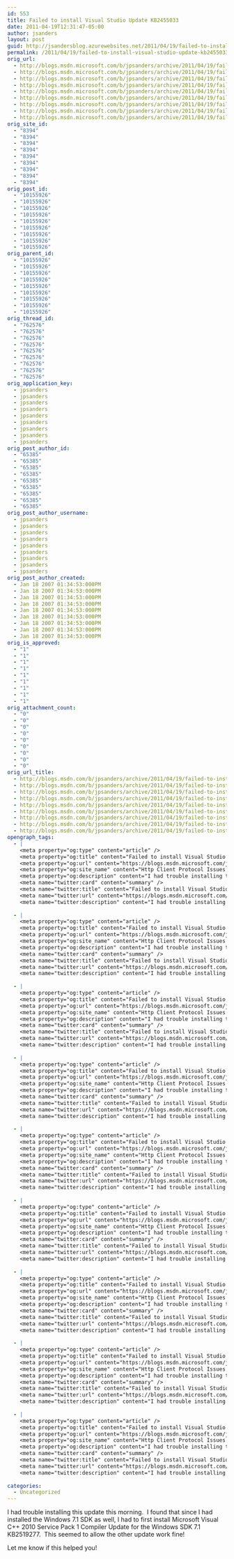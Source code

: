 ```yaml
---
id: 553
title: Failed to install Visual Studio Update KB2455033
date: 2011-04-19T12:31:47-05:00
author: jsanders
layout: post
guid: http://jsandersblog.azurewebsites.net/2011/04/19/failed-to-install-visual-studio-update-kb2455033/
permalink: /2011/04/19/failed-to-install-visual-studio-update-kb2455033/
orig_url:
  - http://blogs.msdn.microsoft.com/b/jpsanders/archive/2011/04/19/failed-to-install-visual-studio-update-kb2455033.aspx
  - http://blogs.msdn.microsoft.com/b/jpsanders/archive/2011/04/19/failed-to-install-visual-studio-update-kb2455033.aspx
  - http://blogs.msdn.microsoft.com/b/jpsanders/archive/2011/04/19/failed-to-install-visual-studio-update-kb2455033.aspx
  - http://blogs.msdn.microsoft.com/b/jpsanders/archive/2011/04/19/failed-to-install-visual-studio-update-kb2455033.aspx
  - http://blogs.msdn.microsoft.com/b/jpsanders/archive/2011/04/19/failed-to-install-visual-studio-update-kb2455033.aspx
  - http://blogs.msdn.microsoft.com/b/jpsanders/archive/2011/04/19/failed-to-install-visual-studio-update-kb2455033.aspx
  - http://blogs.msdn.microsoft.com/b/jpsanders/archive/2011/04/19/failed-to-install-visual-studio-update-kb2455033.aspx
  - http://blogs.msdn.microsoft.com/b/jpsanders/archive/2011/04/19/failed-to-install-visual-studio-update-kb2455033.aspx
  - http://blogs.msdn.microsoft.com/b/jpsanders/archive/2011/04/19/failed-to-install-visual-studio-update-kb2455033.aspx
orig_site_id:
  - "8394"
  - "8394"
  - "8394"
  - "8394"
  - "8394"
  - "8394"
  - "8394"
  - "8394"
  - "8394"
orig_post_id:
  - "10155926"
  - "10155926"
  - "10155926"
  - "10155926"
  - "10155926"
  - "10155926"
  - "10155926"
  - "10155926"
  - "10155926"
orig_parent_id:
  - "10155926"
  - "10155926"
  - "10155926"
  - "10155926"
  - "10155926"
  - "10155926"
  - "10155926"
  - "10155926"
  - "10155926"
orig_thread_id:
  - "762576"
  - "762576"
  - "762576"
  - "762576"
  - "762576"
  - "762576"
  - "762576"
  - "762576"
  - "762576"
orig_application_key:
  - jpsanders
  - jpsanders
  - jpsanders
  - jpsanders
  - jpsanders
  - jpsanders
  - jpsanders
  - jpsanders
  - jpsanders
orig_post_author_id:
  - "65385"
  - "65385"
  - "65385"
  - "65385"
  - "65385"
  - "65385"
  - "65385"
  - "65385"
  - "65385"
orig_post_author_username:
  - jpsanders
  - jpsanders
  - jpsanders
  - jpsanders
  - jpsanders
  - jpsanders
  - jpsanders
  - jpsanders
  - jpsanders
orig_post_author_created:
  - Jan 18 2007 01:34:53:000PM
  - Jan 18 2007 01:34:53:000PM
  - Jan 18 2007 01:34:53:000PM
  - Jan 18 2007 01:34:53:000PM
  - Jan 18 2007 01:34:53:000PM
  - Jan 18 2007 01:34:53:000PM
  - Jan 18 2007 01:34:53:000PM
  - Jan 18 2007 01:34:53:000PM
  - Jan 18 2007 01:34:53:000PM
orig_is_approved:
  - "1"
  - "1"
  - "1"
  - "1"
  - "1"
  - "1"
  - "1"
  - "1"
  - "1"
orig_attachment_count:
  - "0"
  - "0"
  - "0"
  - "0"
  - "0"
  - "0"
  - "0"
  - "0"
  - "0"
orig_url_title:
  - http://blogs.msdn.com/b/jpsanders/archive/2011/04/19/failed-to-install-visual-studio-update-kb2455033.aspx
  - http://blogs.msdn.com/b/jpsanders/archive/2011/04/19/failed-to-install-visual-studio-update-kb2455033.aspx
  - http://blogs.msdn.com/b/jpsanders/archive/2011/04/19/failed-to-install-visual-studio-update-kb2455033.aspx
  - http://blogs.msdn.com/b/jpsanders/archive/2011/04/19/failed-to-install-visual-studio-update-kb2455033.aspx
  - http://blogs.msdn.com/b/jpsanders/archive/2011/04/19/failed-to-install-visual-studio-update-kb2455033.aspx
  - http://blogs.msdn.com/b/jpsanders/archive/2011/04/19/failed-to-install-visual-studio-update-kb2455033.aspx
  - http://blogs.msdn.com/b/jpsanders/archive/2011/04/19/failed-to-install-visual-studio-update-kb2455033.aspx
  - http://blogs.msdn.com/b/jpsanders/archive/2011/04/19/failed-to-install-visual-studio-update-kb2455033.aspx
  - http://blogs.msdn.com/b/jpsanders/archive/2011/04/19/failed-to-install-visual-studio-update-kb2455033.aspx
opengraph_tags:
  - |
    <meta property="og:type" content="article" />
    <meta property="og:title" content="Failed to install Visual Studio Update KB2455033" />
    <meta property="og:url" content="https://blogs.msdn.microsoft.com/jpsanders/2011/04/19/failed-to-install-visual-studio-update-kb2455033/" />
    <meta property="og:site_name" content="Http Client Protocol Issues (and other fun stuff I support)" />
    <meta property="og:description" content="I had trouble installing this update this morning.&nbsp; I found that since I had installed the Windows 7.1 SDK as well, I had to first install Microsoft Visual C++ 2010 Service Pack 1 Compiler Update for the Windows SDK 7.1 KB2519277.&nbsp; This seemed to allow the other update work fine! Let me know if this..." />
    <meta name="twitter:card" content="summary" />
    <meta name="twitter:title" content="Failed to install Visual Studio Update KB2455033" />
    <meta name="twitter:url" content="https://blogs.msdn.microsoft.com/jpsanders/2011/04/19/failed-to-install-visual-studio-update-kb2455033/" />
    <meta name="twitter:description" content="I had trouble installing this update this morning.&nbsp; I found that since I had installed the Windows 7.1 SDK as well, I had to first install Microsoft Visual C++ 2010 Service Pack 1 Compiler Update for the Windows SDK 7.1 KB2519277.&nbsp; This seemed to allow the other update work fine! Let me know if this..." />
    
  - |
    <meta property="og:type" content="article" />
    <meta property="og:title" content="Failed to install Visual Studio Update KB2455033" />
    <meta property="og:url" content="https://blogs.msdn.microsoft.com/jpsanders/2011/04/19/failed-to-install-visual-studio-update-kb2455033/" />
    <meta property="og:site_name" content="Http Client Protocol Issues (and other fun stuff I support)" />
    <meta property="og:description" content="I had trouble installing this update this morning.&nbsp; I found that since I had installed the Windows 7.1 SDK as well, I had to first install Microsoft Visual C++ 2010 Service Pack 1 Compiler Update for the Windows SDK 7.1 KB2519277.&nbsp; This seemed to allow the other update work fine! Let me know if this..." />
    <meta name="twitter:card" content="summary" />
    <meta name="twitter:title" content="Failed to install Visual Studio Update KB2455033" />
    <meta name="twitter:url" content="https://blogs.msdn.microsoft.com/jpsanders/2011/04/19/failed-to-install-visual-studio-update-kb2455033/" />
    <meta name="twitter:description" content="I had trouble installing this update this morning.&nbsp; I found that since I had installed the Windows 7.1 SDK as well, I had to first install Microsoft Visual C++ 2010 Service Pack 1 Compiler Update for the Windows SDK 7.1 KB2519277.&nbsp; This seemed to allow the other update work fine! Let me know if this..." />
    
  - |
    <meta property="og:type" content="article" />
    <meta property="og:title" content="Failed to install Visual Studio Update KB2455033" />
    <meta property="og:url" content="https://blogs.msdn.microsoft.com/jpsanders/2011/04/19/failed-to-install-visual-studio-update-kb2455033/" />
    <meta property="og:site_name" content="Http Client Protocol Issues (and other fun stuff I support)" />
    <meta property="og:description" content="I had trouble installing this update this morning.&nbsp; I found that since I had installed the Windows 7.1 SDK as well, I had to first install Microsoft Visual C++ 2010 Service Pack 1 Compiler Update for the Windows SDK 7.1 KB2519277.&nbsp; This seemed to allow the other update work fine! Let me know if this..." />
    <meta name="twitter:card" content="summary" />
    <meta name="twitter:title" content="Failed to install Visual Studio Update KB2455033" />
    <meta name="twitter:url" content="https://blogs.msdn.microsoft.com/jpsanders/2011/04/19/failed-to-install-visual-studio-update-kb2455033/" />
    <meta name="twitter:description" content="I had trouble installing this update this morning.&nbsp; I found that since I had installed the Windows 7.1 SDK as well, I had to first install Microsoft Visual C++ 2010 Service Pack 1 Compiler Update for the Windows SDK 7.1 KB2519277.&nbsp; This seemed to allow the other update work fine! Let me know if this..." />
    
  - |
    <meta property="og:type" content="article" />
    <meta property="og:title" content="Failed to install Visual Studio Update KB2455033" />
    <meta property="og:url" content="https://blogs.msdn.microsoft.com/jpsanders/2011/04/19/failed-to-install-visual-studio-update-kb2455033/" />
    <meta property="og:site_name" content="Http Client Protocol Issues (and other fun stuff I support)" />
    <meta property="og:description" content="I had trouble installing this update this morning.&nbsp; I found that since I had installed the Windows 7.1 SDK as well, I had to first install Microsoft Visual C++ 2010 Service Pack 1 Compiler Update for the Windows SDK 7.1 KB2519277.&nbsp; This seemed to allow the other update work fine! Let me know if this..." />
    <meta name="twitter:card" content="summary" />
    <meta name="twitter:title" content="Failed to install Visual Studio Update KB2455033" />
    <meta name="twitter:url" content="https://blogs.msdn.microsoft.com/jpsanders/2011/04/19/failed-to-install-visual-studio-update-kb2455033/" />
    <meta name="twitter:description" content="I had trouble installing this update this morning.&nbsp; I found that since I had installed the Windows 7.1 SDK as well, I had to first install Microsoft Visual C++ 2010 Service Pack 1 Compiler Update for the Windows SDK 7.1 KB2519277.&nbsp; This seemed to allow the other update work fine! Let me know if this..." />
    
  - |
    <meta property="og:type" content="article" />
    <meta property="og:title" content="Failed to install Visual Studio Update KB2455033" />
    <meta property="og:url" content="https://blogs.msdn.microsoft.com/jpsanders/2011/04/19/failed-to-install-visual-studio-update-kb2455033/" />
    <meta property="og:site_name" content="Http Client Protocol Issues (and other fun stuff I support)" />
    <meta property="og:description" content="I had trouble installing this update this morning.&nbsp; I found that since I had installed the Windows 7.1 SDK as well, I had to first install Microsoft Visual C++ 2010 Service Pack 1 Compiler Update for the Windows SDK 7.1 KB2519277.&nbsp; This seemed to allow the other update work fine! Let me know if this..." />
    <meta name="twitter:card" content="summary" />
    <meta name="twitter:title" content="Failed to install Visual Studio Update KB2455033" />
    <meta name="twitter:url" content="https://blogs.msdn.microsoft.com/jpsanders/2011/04/19/failed-to-install-visual-studio-update-kb2455033/" />
    <meta name="twitter:description" content="I had trouble installing this update this morning.&nbsp; I found that since I had installed the Windows 7.1 SDK as well, I had to first install Microsoft Visual C++ 2010 Service Pack 1 Compiler Update for the Windows SDK 7.1 KB2519277.&nbsp; This seemed to allow the other update work fine! Let me know if this..." />
    
  - |
    <meta property="og:type" content="article" />
    <meta property="og:title" content="Failed to install Visual Studio Update KB2455033" />
    <meta property="og:url" content="https://blogs.msdn.microsoft.com/jpsanders/2011/04/19/failed-to-install-visual-studio-update-kb2455033/" />
    <meta property="og:site_name" content="Http Client Protocol Issues (and other fun stuff I support)" />
    <meta property="og:description" content="I had trouble installing this update this morning.&nbsp; I found that since I had installed the Windows 7.1 SDK as well, I had to first install Microsoft Visual C++ 2010 Service Pack 1 Compiler Update for the Windows SDK 7.1 KB2519277.&nbsp; This seemed to allow the other update work fine! Let me know if this..." />
    <meta name="twitter:card" content="summary" />
    <meta name="twitter:title" content="Failed to install Visual Studio Update KB2455033" />
    <meta name="twitter:url" content="https://blogs.msdn.microsoft.com/jpsanders/2011/04/19/failed-to-install-visual-studio-update-kb2455033/" />
    <meta name="twitter:description" content="I had trouble installing this update this morning.&nbsp; I found that since I had installed the Windows 7.1 SDK as well, I had to first install Microsoft Visual C++ 2010 Service Pack 1 Compiler Update for the Windows SDK 7.1 KB2519277.&nbsp; This seemed to allow the other update work fine! Let me know if this..." />
    
  - |
    <meta property="og:type" content="article" />
    <meta property="og:title" content="Failed to install Visual Studio Update KB2455033" />
    <meta property="og:url" content="https://blogs.msdn.microsoft.com/jpsanders/2011/04/19/failed-to-install-visual-studio-update-kb2455033/" />
    <meta property="og:site_name" content="Http Client Protocol Issues (and other fun stuff I support)" />
    <meta property="og:description" content="I had trouble installing this update this morning.&nbsp; I found that since I had installed the Windows 7.1 SDK as well, I had to first install Microsoft Visual C++ 2010 Service Pack 1 Compiler Update for the Windows SDK 7.1 KB2519277.&nbsp; This seemed to allow the other update work fine! Let me know if this..." />
    <meta name="twitter:card" content="summary" />
    <meta name="twitter:title" content="Failed to install Visual Studio Update KB2455033" />
    <meta name="twitter:url" content="https://blogs.msdn.microsoft.com/jpsanders/2011/04/19/failed-to-install-visual-studio-update-kb2455033/" />
    <meta name="twitter:description" content="I had trouble installing this update this morning.&nbsp; I found that since I had installed the Windows 7.1 SDK as well, I had to first install Microsoft Visual C++ 2010 Service Pack 1 Compiler Update for the Windows SDK 7.1 KB2519277.&nbsp; This seemed to allow the other update work fine! Let me know if this..." />
    
  - |
    <meta property="og:type" content="article" />
    <meta property="og:title" content="Failed to install Visual Studio Update KB2455033" />
    <meta property="og:url" content="https://blogs.msdn.microsoft.com/jpsanders/2011/04/19/failed-to-install-visual-studio-update-kb2455033/" />
    <meta property="og:site_name" content="Http Client Protocol Issues (and other fun stuff I support)" />
    <meta property="og:description" content="I had trouble installing this update this morning.&nbsp; I found that since I had installed the Windows 7.1 SDK as well, I had to first install Microsoft Visual C++ 2010 Service Pack 1 Compiler Update for the Windows SDK 7.1 KB2519277.&nbsp; This seemed to allow the other update work fine! Let me know if this..." />
    <meta name="twitter:card" content="summary" />
    <meta name="twitter:title" content="Failed to install Visual Studio Update KB2455033" />
    <meta name="twitter:url" content="https://blogs.msdn.microsoft.com/jpsanders/2011/04/19/failed-to-install-visual-studio-update-kb2455033/" />
    <meta name="twitter:description" content="I had trouble installing this update this morning.&nbsp; I found that since I had installed the Windows 7.1 SDK as well, I had to first install Microsoft Visual C++ 2010 Service Pack 1 Compiler Update for the Windows SDK 7.1 KB2519277.&nbsp; This seemed to allow the other update work fine! Let me know if this..." />
    
  - |
    <meta property="og:type" content="article" />
    <meta property="og:title" content="Failed to install Visual Studio Update KB2455033" />
    <meta property="og:url" content="https://blogs.msdn.microsoft.com/jpsanders/2011/04/19/failed-to-install-visual-studio-update-kb2455033/" />
    <meta property="og:site_name" content="Http Client Protocol Issues (and other fun stuff I support)" />
    <meta property="og:description" content="I had trouble installing this update this morning.&nbsp; I found that since I had installed the Windows 7.1 SDK as well, I had to first install Microsoft Visual C++ 2010 Service Pack 1 Compiler Update for the Windows SDK 7.1 KB2519277.&nbsp; This seemed to allow the other update work fine! Let me know if this..." />
    <meta name="twitter:card" content="summary" />
    <meta name="twitter:title" content="Failed to install Visual Studio Update KB2455033" />
    <meta name="twitter:url" content="https://blogs.msdn.microsoft.com/jpsanders/2011/04/19/failed-to-install-visual-studio-update-kb2455033/" />
    <meta name="twitter:description" content="I had trouble installing this update this morning.&nbsp; I found that since I had installed the Windows 7.1 SDK as well, I had to first install Microsoft Visual C++ 2010 Service Pack 1 Compiler Update for the Windows SDK 7.1 KB2519277.&nbsp; This seemed to allow the other update work fine! Let me know if this..." />
    
categories:
  - Uncategorized
---
```

I had trouble installing this update this morning.&nbsp; I found that since I had installed the Windows 7.1 SDK as well, I had to first install Microsoft Visual C++ 2010 Service Pack 1 Compiler Update for the Windows SDK 7.1 KB2519277.&nbsp; This seemed to allow the other update work fine!

Let me know if this helped you!
